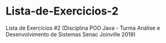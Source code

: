 # Lista-de-Exercicios-2
Lista de Exercícios #2 (Disciplina POO Java - Turma Análise e Desenvolvimento de Sistemas Senac Joinville 2019)
